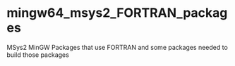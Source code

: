 # mingw64_msys2_FORTRAN_packages
MSys2 MinGW Packages that use FORTRAN and some packages needed to build those packages
